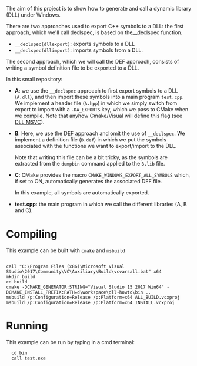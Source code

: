 

The aim of this project is to show how to generate and call a dynamic library (DLL) under Windows.

There are two approaches used to export C++ symbols to a DLL:
the first approach, which we'll call declspec, is based on the__declspec function.

-  ``__declspec(dllexport)``: exports symbols to a DLL
-  ``__declspec(dllimport)``: imports symbols from a DLL.

The second approach, which we will call the DEF approach, consists of writing a symbol definition file to be exported to a DLL. 

In this small repository:

- **A**: we use the ``__declspec`` approach to first export symbols to a DLL (``A.dll``), and then import these symbols into a main program ``test.cpp``.
We implement a header file (``A.hpp``) in which we simply switch from export to import with a ``-DA_EXPORTS`` key, which we pass to CMake when we compile.
Note that anyhow Cmake/Visual will define this flag (see [DLL MSVC](https://learn.microsoft.com/fr-fr/cpp/build/walkthrough-creating-and-using-a-dynamic-link-library-cpp?view=msvc-170 )).

- **B**: Here, we use the DEF approach and omit the use of ``__declspec``. We implement a definition file (``B.def``) in which we put the symbols associated with the functions we want to export/import to the DLL. 

  Note that writing this file can be a bit tricky, as the symbols are extracted from the ``dumpbin`` command applied to the ``B.lib`` file.

- **C**: CMake provides the macro ``CMAKE_WINDOWS_EXPORT_ALL_SYMBOLS`` which, if set to ON, automatically generates the associated DEF file.

  In this example, all symbols are automatically exported.

- **test.cpp**: the main program in which we call the different libraries (A, B and C).


Compiling
=========

This example can be built with ``cmake`` and ``msbuild``
```console

call "C:\Program Files (x86)\Microsoft Visual Studio\2017\Community\VC\Auxiliary\Build\vcvarsall.bat" x64
mkdir build
cd build
cmake -DCMAKE_GENERATOR:STRING="Visual Studio 15 2017 Win64" -DCMAKE_INSTALL_PREFIX:PATH=d\workspace\dll-howto\bin ..
msbuild /p:Configuration=Release /p:Platform=x64 ALL_BUILD.vcxproj
msbuild /p:Configuration=Release /p:Platform=x64 INSTALL.vcxproj

```

Running
=======
This example can be run by typing in a cmd terminal:

```console
  cd bin
  call test.exe
```

